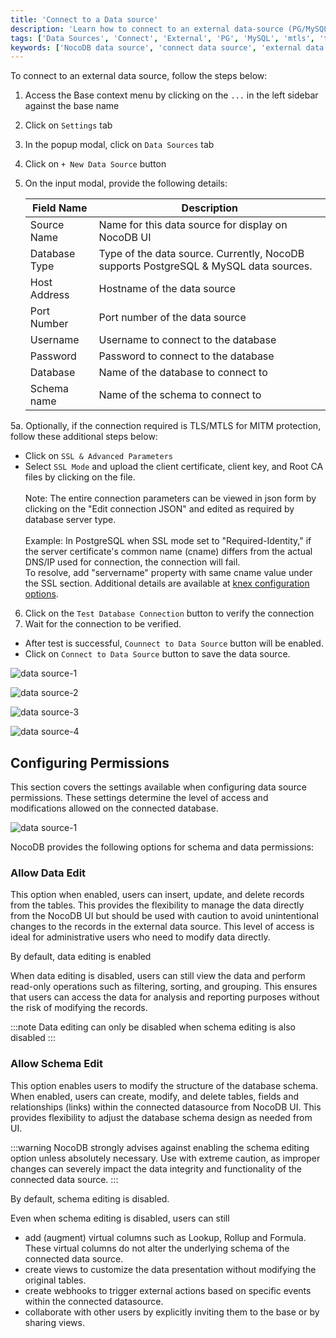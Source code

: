 ```yaml
---
title: 'Connect to a Data source'
description: 'Learn how to connect to an external data-source (PG/MySQL) in NocoDB.'
tags: ['Data Sources', 'Connect', 'External', 'PG', 'MySQL', 'mtls', 'tls', 'ssl']
keywords: ['NocoDB data source', 'connect data source', 'external data source', 'PG data source', 'MySQL data source']
---
```


To connect to an external data source, follow the steps below:

1. Access the Base context menu by clicking on the `...` in the left sidebar against the base name
2. Click on `Settings` tab
3. In the popup modal, click on `Data Sources` tab
4. Click on `+ New Data Source` button
5. On the input modal, provide the following details:

   | Field Name    | Description                                                                          |
   |---------------|--------------------------------------------------------------------------------------|
   | Source Name   | Name for this data source for display on NocoDB UI                                   |
   | Database Type | Type of the data source. Currently, NocoDB supports PostgreSQL & MySQL data sources. |
   | Host Address  | Hostname of the data source                                                          |
   | Port Number   | Port number of the data source                                                       |
   | Username      | Username to connect to the database                                                  |
   | Password      | Password to connect to the database                                                  |
   | Database      | Name of the database to connect to                                                   |
   | Schema name   | Name of the schema to connect to                                                     |

5a. Optionally, if the connection required is TLS/MTLS for MITM protection, follow these additional steps below:

   - Click on `SSL & Advanced Parameters`
   - Select `SSL Mode` and upload the client certificate, client key, and Root CA files by clicking on the file.    
   \
   Note: The entire connection parameters can be viewed in json form by clicking on the "Edit connection JSON" and edited as required by database server type.\
   \
   Example: In PostgreSQL when SSL mode set to "Required-Identity," if the server certificate's common name (cname) differs from the actual DNS/IP used for connection, the connection will fail.\
   To resolve, add "servername" property with same cname value under the SSL section. Additional details are available at [knex configuration options](https://knexjs.org/guide/#configuration-options).
   
6. Click on the `Test Database Connection` button to verify the connection
7. Wait for the connection to be verified.   
- After test is successful, `Counnect to Data Source` button will be enabled.   
- Click on `Connect to Data Source` button to save the data source.


![data source-1](/img/v2/data-source/ds-connect-1.png)

![data source-2](/img/v2/data-source/ds-connect-2.png)

![data source-3](/img/v2/data-source/ds-connect-3.png)

![data source-4](/img/v2/data-source/ds-connect-4.png)



## Configuring Permissions
This section covers the settings available when configuring data source permissions. These settings determine the level of access and modifications allowed on the connected database.

![data source-1](/img/v2/data-source/data-source-permissions.png)

NocoDB provides the following options for schema and data permissions:


### Allow Data Edit
This option when enabled, users can insert, update, and delete records from the tables. This provides the flexibility to manage the data directly from the NocoDB UI but should be used with caution to avoid unintentional changes to the records in the external data source. This level of access is ideal for administrative users who need to modify data directly. 

By default, data editing is enabled

When data editing is disabled, users can still view the data and perform read-only operations such as filtering, sorting, and grouping. This ensures that users can access the data for analysis and reporting purposes without the risk of modifying the records.

:::note 
Data editing can only be disabled when schema editing is also disabled
:::



### Allow Schema Edit
This option enables users to modify the structure of the database schema. When enabled, users can create, modify, and delete tables, fields and relationships (links) within the connected datasource from NocoDB UI. This provides flexibility to adjust the database schema design as needed from UI.

:::warning
NocoDB strongly advises against enabling the schema editing option unless absolutely necessary. Use with extreme caution, as improper changes can severely impact the data integrity and functionality of the connected data source.
:::

By default, schema editing is disabled.

Even when schema editing is disabled, users can still

- add (augment) virtual columns such as Lookup, Rollup and Formula. These virtual columns do not alter the underlying schema of the connected data source.
- create views to customize the data presentation without modifying the original tables.
- create webhooks to trigger external actions based on specific events within the connected datasource.
- collaborate with other users by explicitly inviting them to the base or by sharing views.

